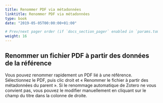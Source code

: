 ```yaml
---
title: Renommer PDF via métadonnées
linktitle: Renommer PDF via métadonnées
type: book
date: "2019-05-05T00:00:00+01:00"

# Prev/next pager order (if `docs_section_pager` enabled in `params.toml`)
weight: 16
---
```


## Renommer un fichier PDF à partir des données de la référence

Vous pouvez renommer rapidement un PDF lié à une référence. Sélectionnez le PDF, puis clic droit et « Renommer le fichier à partir des métadonnées du parent ». Si le renommage automatique de Zotero ne vous convient pas, vous pouvez le modifier manuellement en cliquant sur le champ du titre dans la colonne de droite.